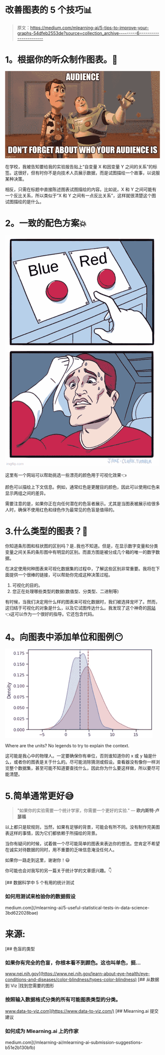 # 改善图表的 5 个技巧📊

> 原文：<https://medium.com/mlearning-ai/5-tips-to-improve-your-graphs-54dfeb2553de?source=collection_archive---------6----------------------->

# **1。根据你的听众制作图表。🎒**

![](img/8a2ad79d8dbfa180463345fca44b719e.png)

在学校，我被告知要给我的实验报告贴上“自变量 X 和因变量 Y 之间的关系”的标签。这很好，但有时你不是向技术人员展示数据，而是试图描绘一个故事，以说服某种决策。

相反，只需在标题中直接陈述图表试图描绘的内容。比如说，X 和 Y 之间可能有一个反比关系，所以类似于“X 和 Y 之间有一点反比关系”，这样就很清楚这个图试图描绘的是什么。

# **2。一致的配色方案💥**

![](img/5e4865faacaa9965358e72b22aeac400.png)

这里有一个网站可以帮助挑选一些漂亮的颜色用于可视化效果👈

颜色可以描绘上下文信息。例如，通常红色是更醒目的颜色，因此可以使用红色来显示两组之间的差异。

需要注意的是，如果你正在向任何潜在的色盲者展示。尤其是当图表被展示给很多人时，确保不使用红色和绿色作为最常见的色盲是值得的。

# 3.什么类型的图表？😤

你知道条形图和柱状图的区别吗？是..我也不知道。但是，在显示数字变量和分类变量之间关系的条形图中有明显的区别。而直方图是被分成几个箱的唯一的数字数据。

在决定使用何种图表来可视化数据集的过程中，了解这些区别非常重要。我将在下面提供一个很棒的链接，可以帮助你完成这种决策过程。

1.  可视化的目的。
2.  您正在处理哪些类型的数据(数值型、分类型、二进制等)

有时候，当我们决定用什么样的图表来可视化数据时，我们被选择宠坏了。然而，这归结于可视化的对象是什么，以及它试图传达什么。我发现了这个神奇的[网站](https://www.data-to-viz.com/)👈这可以作为一个很好的指导。它还包含代码。

# **4。向图表中添加单位和图例😶**

![](img/0369c5d56ca30508fb5f7295ddc3b743.png)

Where are the units? No legends to try to explain the context.

这可能是我心中的物理人。一定要确保你有单位，否则谁知道你的 x 或 y 轴是什么，或者你的图表是关于什么的。尽可能消除猜测或假设。查看器没有像你一样浏览整个数据集，甚至可能不知道要查找什么，因此你为什么要这样做，所以要尽可能清楚。

# 5.简单通常更好😅

> "如果你的实验需要一个统计学家，你需要一个更好的实验."
> ― **欧内斯特·卢瑟福**

以上都只是软规则，当然，如果有足够的背景，可能会有所不同。没有制作完美图表这样的事情，因为它们都依赖于所描绘的背景。

当你有疑问的时候，试着做一个尽可能简单的图表来表达你的想法。您肯定不希望在诚实对待数据的同时，用不重要的乏味信息淹没任何人。

如果你一路走到这里，谢谢你！😃

你可能也会对我写的另一篇关于统计学的文章感兴趣。👇

[](/mlearning-ai/5-useful-statistical-tests-in-data-science-3bd622028bae) [## 数据科学中 5 个有用的统计测试

### 如何用测试来检验你的数据假设

medium.com](/mlearning-ai/5-useful-statistical-tests-in-data-science-3bd622028bae) 

# 来源:

 [## 色盲的类型

### 如果你有完全的色盲，你根本看不到颜色。这也叫单色，挺…

www.nei.nih.gov](https://www.nei.nih.gov/learn-about-eye-health/eye-conditions-and-diseases/color-blindness/types-color-blindness) [](https://www.data-to-viz.com/) [## 从数据到 Viz |找到您需要的图形

### 按照输入数据格式分类的所有可能图表类型的分类。

www.data-to-viz.com](https://www.data-to-viz.com/) [](/mlearning-ai/mlearning-ai-submission-suggestions-b51e2b130bfb) [## Mlearning.ai 提交建议

### 如何成为 Mlearning.ai 上的作家

medium.com](/mlearning-ai/mlearning-ai-submission-suggestions-b51e2b130bfb)